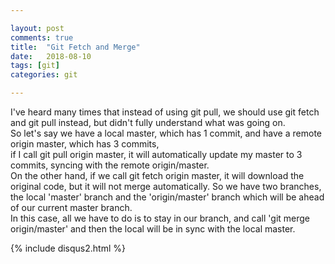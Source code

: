 ```yaml
---

layout: post
comments: true
title:  "Git Fetch and Merge"
date:   2018-08-10
tags: [git]
categories: git

---
```


I've heard many times that instead of using git pull, 
we should use git fetch and git pull instead, but didn't fully understand what was going on.
<br>
So let's say we have a local master, which has 1 commit,
and have a remote origin master, which has 3 commits,
<br>
if I call git pull origin master, it will automatically update my master to 3 commits,
syncing with the remote origin/master.
<br>
On the other hand, if we call git fetch origin master, it will download the original code,
but it will not merge automatically. So we have two branches, the local 'master' branch
and the 'origin/master' branch which will be ahead of our current master branch.
<br>
In this case, all we have to do is to stay in our branch, and call
'git merge origin/master' and then the local will be in sync with the local master.


{% include disqus2.html %}